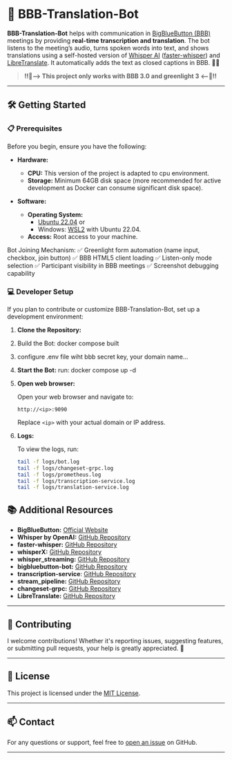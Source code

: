 # 🚀 BBB-Translation-Bot

**BBB-Translation-Bot** helps with communication in [BigBlueButton (BBB)](https://bigbluebutton.org/) meetings by providing **real-time transcription and translation**. The bot listens to the meeting’s audio, turns spoken words into text, and shows translations using a self-hosted version of [Whisper AI](https://github.com/openai/whisper) ([faster-whisper](https://github.com/SYSTRAN/faster-whisper)) and [LibreTranslate](https://libretranslate.com/). It automatically adds the text as closed captions in BBB. 📝🌐

> **‼️🚨--> This project only works with BBB 3.0 and greenlight 3 <--🚨‼️**

---

## 🛠️ Getting Started

### 📋 Prerequisites

Before you begin, ensure you have the following:

- **Hardware:**
  - **CPU:** This version of the project is adapted to cpu environment.
  - **Storage:** Minimum 64GB disk space (more recommended for active development as Docker can consume significant disk space).

- **Software:**
  - **Operating System:**
    - [Ubuntu 22.04](https://releases.ubuntu.com/jammy/) or
    - Windows: [WSL2](https://docs.microsoft.com/en-us/windows/wsl/install) with Ubuntu 22.04.
  - **Access:** Root access to your machine.

Bot Joining Mechanism:
✅ Greenlight form automation (name input, checkbox, join button)
✅ BBB HTML5 client loading
✅ Listen-only mode selection
✅ Participant visibility in BBB meetings
✅ Screenshot debugging capability

### 💻 Developer Setup

If you plan to contribute or customize BBB-Translation-Bot, set up a development environment:

1. **Clone the Repository:**
2. Build the Bot:
   docker compose built
3. configure .env file wiht bbb secret key, your domain name...
4. **Start the Bot:**
run: docker compose up -d

5. **Open web browser:**

    Open your web browser and navigate to:

    ```plaintext
    http://<ip>:9090
    ```

    Replace `<ip>` with your actual domain or IP address.

6. **Logs:**

    To view the logs, run:

    ```bash
    tail -f logs/bot.log
    tail -f logs/changeset-grpc.log
    tail -f logs/prometheus.log
    tail -f logs/transcription-service.log
    tail -f logs/translation-service.log
    ```

## 📚 Additional Resources

- **BigBlueButton:** [Official Website](https://bigbluebutton.org/)
- **Whisper by OpenAI:** [GitHub Repository](https://github.com/openai/whisper)
- **faster-whisper:** [GitHub Repository](https://github.com/SYSTRAN/faster-whisper)
- **whisperX:** [GitHub Repository](https://github.com/m-bain/whisperX)
- **whisper_streaming:** [GitHub Repository](https://github.com/ufal/whisper_streaming)
- **bigbluebutton-bot:** [GitHub Repository](https://github.com/bigbluebutton-bot/bigbluebutton-bot)
- **transcription-service**: [GitHub Repository](https://github.com/bigbluebutton-bot/transcription-service)
- **stream_pipeline:** [GitHub Repository](https://github.com/bigbluebutton-bot/stream_pipeline)
- **changeset-grpc:** [GitHub Repository](https://github.com/bigbluebutton-bot/changeset-grpc)
- **LibreTranslate:** [GitHub Repository](https://github.com/LibreTranslate/LibreTranslate)

---

## 🙏 Contributing

I welcome contributions! Whether it's reporting issues, suggesting features, or submitting pull requests, your help is greatly appreciated. 🤝

---

## 📝 License

This project is licensed under the [MIT License](LICENSE).

---

## 📫 Contact

For any questions or support, feel free to [open an issue](https://github.com/bigbluebutton-bot/bbb-translation-bot/issues) on GitHub.

---
